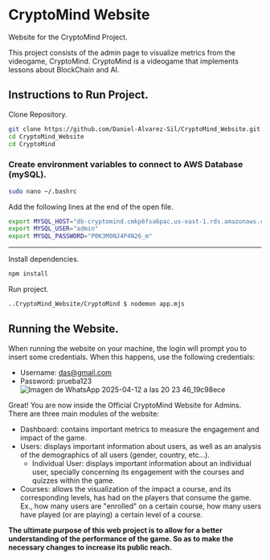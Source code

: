 # CryptoMind Website
Website for the CryptoMind Project. 

This project consists of the admin page to visualize metrics from the videogame, CryptoMind. CryptoMind is a videogame that implements lessons about BlockChain and AI.

## Instructions to Run Project.
Clone Repository.
```bash
git clone https://github.com/Daniel-Alvarez-Sil/CryptoMind_Website.git
cd CryptoMind_Website
cd CryptoMind
```
### Create environment variables to connect to AWS Database (mySQL). 
```bash
sudo nano ~/.bashrc
```
Add the following lines at the end of the open file. 
```bash
export MYSQL_HOST="db-cryptomind.cmkp6fsa6pac.us-east-1.rds.amazonaws.com"
export MYSQL_USER="admin"
export MYSQL_PASSWORD="P0K3M0NJ4P4N26_m"
```
---
Install dependencies. 
```bash
npm install
```
Run project.
```bash
..CryptoMind_Website/CryptoMind $ nodemon app.mjs
```

## Running the Website. 
When running the website on your machine, the login will prompt you to insert some credentials. When this happens, use the following credentials: 
- Username: das@gmail.com
- Password: prueba123
![Imagen de WhatsApp 2025-04-12 a las 20 23 46_19c98ece](https://github.com/user-attachments/assets/80bacaee-ba45-4947-9927-a9aa00bce9fc)

Great! You are now inside the Official CryptoMind Website for Admins. There are three main modules of the website:
- Dashboard: contains important metrics to measure the engagement and impact of the game.
- Users: displays important information about users, as well as an analysis of the demographics of all users (gender, country, etc...).
  - Individual User: displays important information about an individual user, specially concerning its engagement with the courses and quizzes within the game.
- Courses: allows the visualization of the impact a course, and its corresponding levels, has had on the players that consume the game. Ex., how many users are "enrolled" on a certain course, how many users have played (or are playing) a certain level of a course. 

__The ultimate purpose of this web project is to allow for a better understanding of the performance of the game. So as to make the necessary changes to increase its public reach.__
